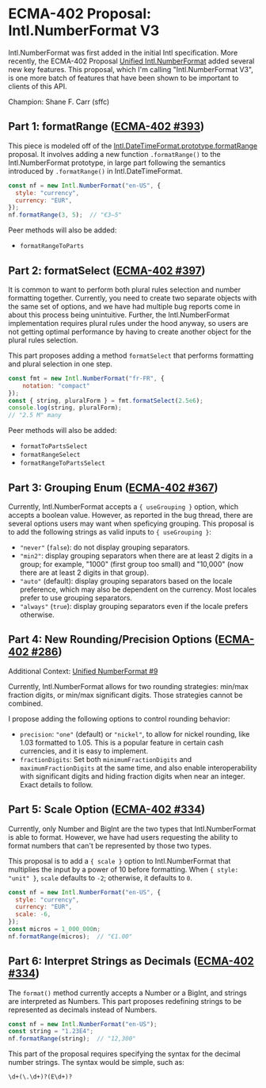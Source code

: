 # ECMA-402 Proposal: Intl.NumberFormat V3

Intl.NumberFormat was first added in the initial Intl specification.  More recently, the ECMA-402 Proposal [Unified Intl.NumberFormat](https://github.com/tc39/proposal-unified-intl-numberformat) added several new key features.  This proposal, which I'm calling "Intl.NumberFormat V3", is one more batch of features that have been shown to be important to clients of this API.

Champion: Shane F. Carr (sffc)

## Part 1: formatRange ([ECMA-402 #393](https://github.com/tc39/ecma402/issues/393))

This piece is modeled off of the [Intl.DateTimeFormat.prototype.formatRange
](https://github.com/tc39/proposal-intl-DateTimeFormat-formatRange) proposal.  It involves adding a new function `.formatRange()` to the Intl.NumberFormat prototype, in large part following the semantics introduced by `.formatRange()` in Intl.DateTimeFormat.

```javascript
const nf = new Intl.NumberFormat("en-US", {
  style: "currency",
  currency: "EUR",
});
nf.formatRange(3, 5);  // "€3–5"
```

Peer methods will also be added:

- `formatRangeToParts`

## Part 2: formatSelect ([ECMA-402 #397](https://github.com/tc39/ecma402/issues/397))

It is common to want to perform both plural rules selection and number formatting together.  Currently, you need to create two separate objects with the same set of options, and we have had multiple bug reports come in about this process being unintuitive.  Further, the Intl.NumberFormat implementation requires plural rules under the hood anyway, so users are not getting optimal performance by having to create another object for the plural rules selection.

This part proposes adding a method `formatSelect` that performs formatting and plural selection in one step.

```javascript
const fmt = new Intl.NumberFormat("fr-FR", {
    notation: "compact"
});
const { string, pluralForm } = fmt.formatSelect(2.5e6);
console.log(string, pluralForm);
// "2.5 M" many
```

Peer methods will also be added:

- `formatToPartsSelect`
- `formatRangeSelect`
- `formatRangeToPartsSelect`

## Part 3: Grouping Enum ([ECMA-402 #367](https://github.com/tc39/ecma402/issues/367))

Currently, Intl.NumberFormat accepts a `{ useGrouping }` option, which accepts a boolean value.  However, as reported in the bug thread, there are several options users may want when speficying grouping.  This proposal is to add the following strings as valid inputs to `{ useGrouping }`:

- `"never"` (`false`): do not display grouping separators.
- `"min2"`: display grouping separators when there are at least 2 digits in a group; for example, "1000" (first group too small) and "10,000" (now there are at least 2 digits in that group).
- `"auto"` (default): display grouping separators based on the locale preference, which may also be dependent on the currency.  Most locales prefer to use grouping separators.
- `"always"` (`true`): display grouping separators even if the locale prefers otherwise.

## Part 4: New Rounding/Precision Options ([ECMA-402 #286](https://github.com/tc39/ecma402/issues/286))

Additional Context: [Unified NumberFormat #9](https://github.com/tc39/proposal-unified-intl-numberformat/issues/9)

Currently, Intl.NumberFormat allows for two rounding strategies: min/max fraction digits, or min/max significant digits.  Those strategies cannot be combined.

I propose adding the following options to control rounding behavior:

- `precision`: `"one"` (default) or `"nickel"`, to allow for nickel rounding, like 1.03 formatted to 1.05.  This is a popular feature in certain cash currencies, and it is easy to implement.
- `fractionDigits`: Set both `minimumFractionDigits` and `maximumFractionDigits` at the same time, and also enable interoperability with significant digits and hiding fraction digits when near an integer.  Exact details to follow.

## Part 5: Scale Option ([ECMA-402 #334](https://github.com/tc39/ecma402/issues/334))

Currently, only Number and BigInt are the two types that Intl.NumberFormat is able to format.  However, we have had users requesting the ability to format numbers that can't be represented by those two types.

This proposal is to add a `{ scale }` option to Intl.NumberFormat that multiplies the input by a power of 10 before formatting.  When `{ style: "unit" }`, `scale` defaults to `-2`; otherwise, it defaults to `0`.

```javascript
const nf = new Intl.NumberFormat("en-US", {
  style: "currency",
  currency: "EUR",
  scale: -6,
});
const micros = 1_000_000n;
nf.formatRange(micros);  // "€1.00"
```

## Part 6: Interpret Strings as Decimals ([ECMA-402 #334](https://github.com/tc39/ecma402/issues/334))

The `format()` method currently accepts a Number or a BigInt, and strings are interpreted as Numbers.  This part proposes redefining strings to be represented as decimals instead of Numbers.

```javascript
const nf = new Intl.NumberFormat("en-US");
const string = "1.23E4";
nf.formatRange(string);  // "12,300"
```

This part of the proposal requires specifying the syntax for the decimal number strings.  The syntax would be simple, such as:

```
\d+(\.\d+)?(E\d+)?
```
